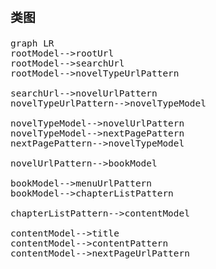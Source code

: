 <span  style="font-family: Simsun,serif; font-size: 17px; ">

### 类图

```
graph LR
rootModel-->rootUrl
rootModel-->searchUrl
rootModel-->novelTypeUrlPattern

searchUrl-->novelUrlPattern
novelTypeUrlPattern-->novelTypeModel

novelTypeModel-->novelUrlPattern
novelTypeModel-->nextPagePattern
nextPagePattern-->novelTypeModel

novelUrlPattern-->bookModel

bookModel-->menuUrlPattern
bookModel-->chapterListPattern

chapterListPattern-->contentModel

contentModel-->title
contentModel-->contentPattern
contentModel-->nextPageUrlPattern
```

</span>